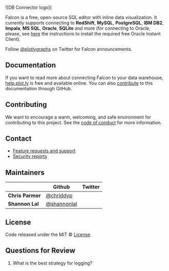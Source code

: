 ![DB Connector logo](

Falcon is a free, open-source SQL editor with inline data visualization. It currently supports connecting to **RedShift**, **MySQL**, **PostgreSQL**, **IBM DB2**, **Impala**, **MS SQL**, **Oracle**, **SQLite** and more (for connecting to Oracle, please, see [here](https://github.com/plotly/falcon-sql-client/blob/master/ORACLE.md) the instructions to install the required free Oracle Instant Client).

Follow [@plotlygraphs](https://twitter.com/plotlygraphs) on Twitter for Falcon announcements.




## Documentation

If you want to read more about connecting Falcon to your data warehouse, [help.plot.ly](https://help.plot.ly/database-connectors/) is free and available online. You can also [contribute](https://github.com/plotly/plotly.github.io/tree/master/_posts/connectors) to this documentation through GitHub.

## Contributing

We want to encourage a warm, welcoming, and safe environment for contributing to this project. See the [code of conduct](CODE_OF_CONDUCT.md) for more information.

## Contact

- [Feature requests and support](https://plot.ly/products/consulting-and-oem/)
- [Security reports](https://help.plot.ly/security/)

## Maintainers

|   | Github | Twitter |
|---|--------|---------|
|**Chris Parmer**| [@chriddyp](https://github.com/chriddyp) | |
|**Shannon Lal**| [@shannonlal](https://github.com/shannonlal) | |

## License

Code released under the MIT © [License](https://github.com/plotly/falcon-sql-client/blob/master/LICENSE).

## Questions for Review

1. What is the best strategy for logging?